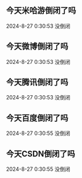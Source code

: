 ## 今天米哈游倒闭了吗

2024-8-27 0:30:53 没倒闭

## 今天微博倒闭了吗

2024-8-27 0:30:53 没倒闭

## 今天腾讯倒闭了吗

2024-8-27 0:30:53 没倒闭

## 今天百度倒闭了吗

2024-8-27 0:30:55 没倒闭

## 今天CSDN倒闭了吗

2024-8-27 0:30:55 没倒闭


